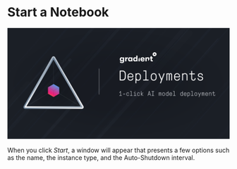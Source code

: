# Start a Notebook

![](../../.gitbook/assets/image%20%2823%29.png)

When you click _Start_, a window will appear that presents a few options such as the name, the instance type, and the Auto-Shutdown interval.  

